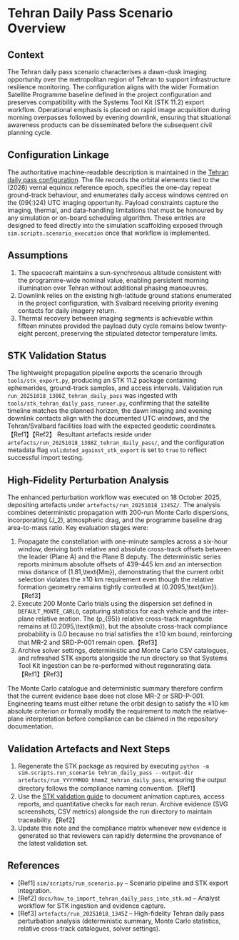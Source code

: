 # Tehran Daily Pass Scenario Overview

## Context
The Tehran daily pass scenario characterises a dawn-dusk imaging opportunity over the metropolitan region of Tehran to support infrastructure resilience monitoring. The configuration aligns with the wider Formation Satellite Programme baseline defined in the project configuration and preserves compatibility with the Systems Tool Kit (STK 11.2) export workflow. Operational emphasis is placed on rapid image acquisition during morning overpasses followed by evening downlink, ensuring that situational awareness products can be disseminated before the subsequent civil planning cycle.

## Configuration Linkage
The authoritative machine-readable description is maintained in the [Tehran daily pass configuration](../config/scenarios/tehran_daily_pass.json). The file records the orbital elements tied to the \(2026\) vernal equinox reference epoch, specifies the one-day repeat ground-track behaviour, and enumerates daily access windows centred on the \(09{:}24\) UTC imaging opportunity. Payload constraints capture the imaging, thermal, and data-handling limitations that must be honoured by any simulation or on-board scheduling algorithm. These entries are designed to feed directly into the simulation scaffolding exposed through `sim.scripts.scenario_execution` once that workflow is implemented.

## Assumptions
1. The spacecraft maintains a sun-synchronous altitude consistent with the programme-wide nominal value, enabling persistent morning illumination over Tehran without additional phasing manoeuvres.
2. Downlink relies on the existing high-latitude ground stations enumerated in the project configuration, with Svalbard receiving priority evening contacts for daily imagery return.
3. Thermal recovery between imaging segments is achievable within fifteen minutes provided the payload duty cycle remains below twenty-eight percent, preserving the stipulated detector temperature limits.

## STK Validation Status
The lightweight propagation pipeline exports the scenario through `tools/stk_export.py`, producing an STK 11.2 package containing ephemerides, ground-track samples, and access intervals. Validation run `run_20251018_1308Z_tehran_daily_pass` was ingested with `tools/stk_tehran_daily_pass_runner.py`, confirming that the satellite timeline matches the planned horizon, the dawn imaging and evening downlink contacts align with the documented UTC windows, and the Tehran/Svalbard facilities load with the expected geodetic coordinates.【Ref1】【Ref2】 Resultant artefacts reside under `artefacts/run_20251018_1308Z_tehran_daily_pass/`, and the configuration metadata flag `validated_against_stk_export` is set to `true` to reflect successful import testing.

## High-Fidelity Perturbation Analysis
The enhanced perturbation workflow was executed on 18 October 2025, depositing artefacts under `artefacts/run_20251018_1345Z/`. The analysis combines deterministic propagation with 200-run Monte Carlo dispersions, incorporating \(J_2\), atmospheric drag, and the programme baseline drag area-to-mass ratio. Key evaluation stages were:

1. Propagate the constellation with one-minute samples across a six-hour window, deriving both relative and absolute cross-track offsets between the leader (Plane A) and the Plane B deputy. The deterministic series reports minimum absolute offsets of 439–445 km and an intersection miss distance of \(1.81\,\text{Mm}\), demonstrating that the current orbit selection violates the ±10 km requirement even though the relative formation geometry remains tightly controlled at \(0.2095\,\text{km}\).【Ref3】
2. Execute 200 Monte Carlo trials using the dispersion set defined in `DEFAULT_MONTE_CARLO`, capturing statistics for each vehicle and the inter-plane relative motion. The \(p_{95}\) relative cross-track magnitude remains at \(0.2095\,\text{km}\), but the absolute cross-track compliance probability is 0.0 because no trial satisfies the ±10 km bound, reinforcing that MR-2 and SRD-P-001 remain open.【Ref3】
3. Archive solver settings, deterministic and Monte Carlo CSV catalogues, and refreshed STK exports alongside the run directory so that Systems Tool Kit ingestion can be re-performed without regenerating data.【Ref1】【Ref3】

The Monte Carlo catalogue and deterministic summary therefore confirm that the current evidence base does not close MR-2 or SRD-P-001. Engineering teams must either retune the orbit design to satisfy the ±10 km absolute criterion or formally modify the requirement to match the relative-plane interpretation before compliance can be claimed in the repository documentation.

## Validation Artefacts and Next Steps
1. Regenerate the STK package as required by executing `python -m sim.scripts.run_scenario tehran_daily_pass --output-dir artefacts/run_YYYYMMDD_hhmmZ_tehran_daily_pass`, ensuring the output directory follows the compliance naming convention.【Ref1】
2. Use the [STK validation guide](how_to_import_tehran_daily_pass_into_stk.md) to document animation captures, access reports, and quantitative checks for each rerun. Archive evidence (SVG screenshots, CSV metrics) alongside the run directory to maintain traceability.【Ref2】
3. Update this note and the compliance matrix whenever new evidence is generated so that reviewers can rapidly determine the provenance of the latest validation set.

## References
- [Ref1] `sim/scripts/run_scenario.py` – Scenario pipeline and STK export integration.
- [Ref2] `docs/how_to_import_tehran_daily_pass_into_stk.md` – Analyst workflow for STK ingestion and evidence capture.
- [Ref3] `artefacts/run_20251018_1345Z` – High-fidelity Tehran daily pass perturbation analysis (deterministic summary, Monte Carlo statistics, relative cross-track catalogues, solver settings).
